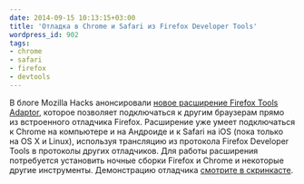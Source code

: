 ```yaml
---
date: 2014-09-15 10:13:15+03:00
title: 'Отладка в Chrome и Safari из Firefox Developer Tools'
wordpress_id: 902
tags:
- chrome
- safari
- firefox
- devtools
---
```


В блоге Mozilla Hacks анонсировали [новое расширение Firefox Tools Adaptor][1], которое позволяет подключаться к другим браузерам прямо из встроенного отладчика Firefox. Расширение уже умеет подключаться к Chrome на компьютере и на Андроиде и к Safari на iOS (пока только на OS X и Linux), используя трансляцию из протокола Firefox Developer Tools в протоколы других отладчиков. Для работы расширения потребуется установить ночные сборки Firefox и Chrome и некоторые другие инструменты. Демонстрацию отладчика [смотрите в скринкасте][2].

[1]: https://developer.mozilla.org/en-US/docs/Tools/Firefox_Tools_Adapter
[2]: https://www.youtube.com/watch?v=kEFbQwB81RE
